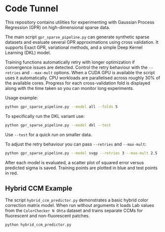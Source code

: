 # Code Tunnel

This repository contains utilities for experimenting with Gaussian Process Regression (GPR) on high-dimensional sparse data.

The main script `gpr_sparse_pipeline.py` can generate synthetic sparse datasets
and evaluate several GPR approximations using cross validation. It supports
Exact GPR, variational methods, and a simple Deep Kernel Learning (DKL) model.

Training functions automatically retry with longer optimization if convergence
issues are detected. Control the retry behaviour with the `--retries` and
`--max-mult` options.
When a CUDA GPU is available the script uses it automatically. CPU workloads
are parallelised across roughly 30% of the available cores.
Progress for each cross-validation fold is displayed along with the time taken
so you can monitor long experiments.

Usage example:

```bash
python gpr_sparse_pipeline.py --model all --folds 5
```

To specifically run the DKL variant use:

```bash
python gpr_sparse_pipeline.py --model dkl --test
```

Use `--test` for a quick run on smaller data.

To adjust the retry behaviour you can pass `--retries` and `--max-mult`:

```bash
python gpr_sparse_pipeline.py --model svgp --retries 3 --max-mult 2.5
```

After each model is evaluated, a scatter plot of squared error versus
predicted sigma is saved. Training points are plotted in blue and test points
in red.

## Hybrid CCM Example

The script `hybrid_ccm_predictor.py` demonstrates a basic hybrid color
correction matrix model. When run without arguments it loads Lab values from
the ``ColorChecker N Ohta`` dataset and trains separate CCMs for fluorescent and
non-fluorescent patches.

```bash
python hybrid_ccm_predictor.py
```
